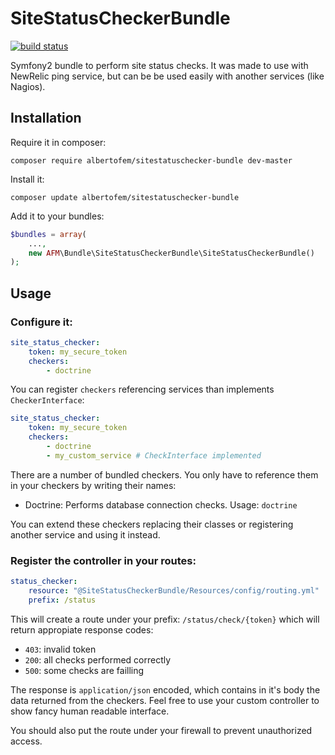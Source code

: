 SiteStatusCheckerBundle
=======================

[![build status](https://secure.travis-ci.org/albertofem/SiteStatusCheckerBundle.png)](http://travis-ci.org/albertofem/SiteStatusCheckerBundle)

Symfony2 bundle to perform site status checks. It was made to use with NewRelic ping service, but can be be used easily with another services (like Nagios).

Installation
------------

Require it in composer:

    composer require albertofem/sitestatuschecker-bundle dev-master

Install it:

    composer update albertofem/sitestatuschecker-bundle

Add it to your bundles:

```php
$bundles = array(
    ...,
    new AFM\Bundle\SiteStatusCheckerBundle\SiteStatusCheckerBundle()
);
```

Usage
-----

### Configure it:

```yaml
site_status_checker:
    token: my_secure_token
    checkers:
        - doctrine
```

You can register `checkers` referencing services than implements `CheckerInterface`:

```yaml
site_status_checker:
    token: my_secure_token
    checkers:
        - doctrine
        - my_custom_service # CheckInterface implemented
```

There are a number of bundled checkers. You only have to reference them in your checkers by writing their names:

* Doctrine: Performs database connection checks. Usage: `doctrine`

You can extend these checkers replacing their classes or registering another service and using it instead.

### Register the controller in your routes:

```yaml
status_checker:
    resource: "@SiteStatusCheckerBundle/Resources/config/routing.yml"
    prefix: /status
```

This will create a route under your prefix: `/status/check/{token}` which will return appropiate response codes:

* `403`: invalid token
* `200`: all checks performed correctly
* `500`: some checks are failling

The response is `application/json` encoded, which contains in it's body the data returned from the checkers. Feel free to use your custom controller to show fancy human readable interface.

You should also put the route under your firewall to prevent unauthorized access.
